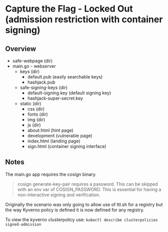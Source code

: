# Capture the Flag - Locked Out (admission restriction with container signing)

## Overview

* safe-webpage (dir)
* main.go - webserver
    * keys (dir)
        * default.pub (easily searchable keys)
        * hashjack.pub
    * safe-signing-keys (dir)
        * default-signing.key (default signing key)
        * hashjack-super-secret.key
    * static (dir)
        * css (dir)
        * fonts (dir)
        * img (dir)
        * js (dir)
        * about.html (hint page)
        * development (vulnerable page)
        * index.html (landing page)
        * sign.html (container signing interface)

## Notes
The main.go app requires the cosign binary.

> cosign generate-key-pair requires a password. This can be skipped with an env var of COSIGN_PASSWORD. This is essential for having a non-interactive signing and verification.

Originally the scenario was only going to allow use of ttl.sh for a registry but the way Kyverno policy is defined it is now defined for any registry.

To view the kyverno clusterpolicy use: ```kubectl describe clusterpolicies signed-admission```

